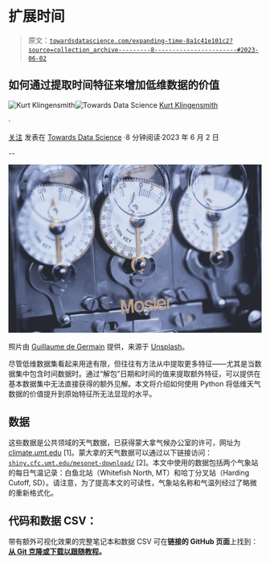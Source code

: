 # 扩展时间

> 原文：[`towardsdatascience.com/expanding-time-8a1c41e101c2?source=collection_archive---------8-----------------------#2023-06-02`](https://towardsdatascience.com/expanding-time-8a1c41e101c2?source=collection_archive---------8-----------------------#2023-06-02)

## 如何通过提取时间特征来增加低维数据的价值

[](https://medium.com/@kurt.klingensmith?source=post_page-----8a1c41e101c2--------------------------------)![Kurt Klingensmith](https://medium.com/@kurt.klingensmith?source=post_page-----8a1c41e101c2--------------------------------)[](https://towardsdatascience.com/?source=post_page-----8a1c41e101c2--------------------------------)![Towards Data Science](https://towardsdatascience.com/?source=post_page-----8a1c41e101c2--------------------------------) [Kurt Klingensmith](https://medium.com/@kurt.klingensmith?source=post_page-----8a1c41e101c2--------------------------------)

·

[关注](https://medium.com/m/signin?actionUrl=https%3A%2F%2Fmedium.com%2F_%2Fsubscribe%2Fuser%2Fbaf16815de65&operation=register&redirect=https%3A%2F%2Ftowardsdatascience.com%2Fexpanding-time-8a1c41e101c2&user=Kurt+Klingensmith&userId=baf16815de65&source=post_page-baf16815de65----8a1c41e101c2---------------------post_header-----------) 发表在 [Towards Data Science](https://towardsdatascience.com/?source=post_page-----8a1c41e101c2--------------------------------) ·8 分钟阅读·2023 年 6 月 2 日[](https://medium.com/m/signin?actionUrl=https%3A%2F%2Fmedium.com%2F_%2Fvote%2Ftowards-data-science%2F8a1c41e101c2&operation=register&redirect=https%3A%2F%2Ftowardsdatascience.com%2Fexpanding-time-8a1c41e101c2&user=Kurt+Klingensmith&userId=baf16815de65&source=-----8a1c41e101c2---------------------clap_footer-----------)

--

[](https://medium.com/m/signin?actionUrl=https%3A%2F%2Fmedium.com%2F_%2Fbookmark%2Fp%2F8a1c41e101c2&operation=register&redirect=https%3A%2F%2Ftowardsdatascience.com%2Fexpanding-time-8a1c41e101c2&source=-----8a1c41e101c2---------------------bookmark_footer-----------)![](img/8fc618f72a8909656efa287fc09d4fff.png)

照片由 [Guillaume de Germain](https://unsplash.com/@guillaumedegermain?utm_source=unsplash&utm_medium=referral&utm_content=creditCopyText) 提供，来源于 [Unsplash](https://unsplash.com/photos/AtzIa-yrAN4?utm_source=unsplash&utm_medium=referral&utm_content=creditCopyText)。

尽管低维数据集看起来用途有限，但往往有方法从中提取更多特征——尤其是当数据集中包含时间数据时。通过“解包”日期和时间的值来提取额外特征，可以提供在基本数据集中无法直接获得的额外见解。本文将介绍如何使用 Python 将低维天气数据的价值提升到原始特征所无法显现的水平。

## 数据

这些数据是公共领域的天气数据，已获得蒙大拿气候办公室的许可，网址为 [climate.umt.edu](http://climate.umt.edu/) [1]。蒙大拿的天气数据可以通过以下链接访问：[`shiny.cfc.umt.edu/mesonet-download/`](https://shiny.cfc.umt.edu/mesonet-download/) [2]。本文中使用的数据包括两个气象站的每日气温记录：白鱼北站（Whitefish North, MT）和哈丁分叉站（Harding Cutoff, SD）。请注意，为了提高本文的可读性，气象站名称和气温列经过了略微的重新格式化。

## 代码和数据 CSV：

带有额外可视化效果的完整笔记本和数据 CSV 可在**链接的 GitHub 页面**上找到：[**从 Git 克隆或下载以跟随教程**](https://github.com/kurtklingensmith/ExpandingTime)**。**
